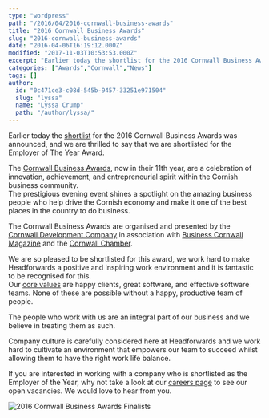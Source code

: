 ```yaml
---
type: "wordpress"
path: "/2016/04/2016-cornwall-business-awards"
title: "2016 Cornwall Business Awards"
slug: "2016-cornwall-business-awards"
date: "2016-04-06T16:19:12.000Z"
modified: "2017-11-03T10:53:53.000Z"
excerpt: "Earlier today the shortlist for the 2016 Cornwall Business Awards was announced, and we are thrilled to say that we are shortlisted for the Employer of The Year Award. The Cornwall Business Awards, now in their 11th year, are a celebration of innovation, achievement, and entrepreneurial spirit within the Cornish business community. The prestigious evening event …"
categories: ["Awards","Cornwall","News"]
tags: []
author:
  id: "0c471ce3-c08d-545b-9457-33251e971504"
  slug: "lyssa"
  name: "Lyssa Crump"
  path: "/author/lyssa/"
---
```

Earlier today the [shortlist](https://www.businesscornwall.co.uk/news-by-industry/awards/2016/04/cornwall-business-awards-finalists-2/) for the 2016 Cornwall Business Awards was announced, and we are thrilled to say that we are shortlisted for the Employer of The Year Award.

The [Cornwall Business Awards](http://www.cornwallbusinessawards.co.uk/), now in their 11th year, are a celebration of innovation, achievement, and entrepreneurial spirit within the Cornish business community.  
The prestigious evening event shines a spotlight on the amazing business people who help drive the Cornish economy and make it one of the best places in the country to do business.

The Cornwall Business Awards are organised and presented by the [Cornwall Development Company](http://www.cornwalldevelopmentcompany.co.uk/) in association with [Business Cornwall Magazine](https://www.businesscornwall.co.uk) and the [Cornwall Chamber](http://www.cornwallchamber.co.uk/).

We are so pleased to be shortlisted for this award, we work hard to make Headforwards a positive and inspiring work environment and it is fantastic to be recognised for this.  
Our [core values](https://www.headforwards.com/our-values/) are happy clients, great software, and effective software teams. None of these are possible without a happy, productive team of people.

The people who work with us are an integral part of our business and we believe in treating them as such.

Company culture is carefully considered here at Headforwards and we work hard to cultivate an environment that empowers our team to succeed whilst allowing them to have the right work life balance.

If you are interested in working with a company who is shortlisted as the Employer of the Year, why not take a look at our [careers page](https://www.headforwards.com/careers/) to see our open vacancies. We would love to hear from you.

![2016 Cornwall Business Awards Finalists ](/wp-content/uploads/2016/04/Headforwards-team-pool-innovation-centre.jpg)